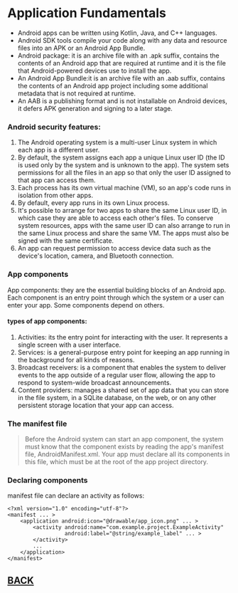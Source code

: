 # Application Fundamentals
+ Android apps can be written using Kotlin, Java, and C++ languages. 
+ Android SDK tools compile your code along with any data and resource files into an APK or an Android App Bundle.
+ Android package: it is an archive file with an .apk suffix, contains the contents of an Android app that are required at runtime and it is the file that Android-powered devices use to install the app.
+ An Android App Bundle:it is an archive file with an .aab suffix, contains the contents of an Android app project including some additional metadata that is not required at runtime.
+ An AAB is a publishing format and is not installable on Android devices, it defers APK generation and signing to a later stage.

### Android security features: 
1. The Android operating system is a multi-user Linux system in which each app is a different user.
2. By default, the system assigns each app a unique Linux user ID (the ID is used only by the system and is unknown to the app). The system sets permissions for all the files in an app so that only the user ID assigned to that app can access them. 
3. Each process has its own virtual machine (VM), so an app's code runs in isolation from other apps.
4. By default, every app runs in its own Linux process.
5. It's possible to arrange for two apps to share the same Linux user ID, in which case they are able to access each other's files. To conserve system resources, apps with the same user ID can also arrange to run in the same Linux process and share the same VM. The apps must also be signed with the same certificate.
6. An app can request permission to access device data such as the device's location, camera, and Bluetooth connection. 


### App components
App components: they are the essential building blocks of an Android app. Each component is an entry point through which the system or a user can enter your app. Some components depend on others.

#### types of app components:
1. Activities: its the entry point for interacting with the user. It represents a single screen with a user interface.
2. Services:  is a general-purpose entry point for keeping an app running in the background for all kinds of reasons.
3. Broadcast receivers: is a component that enables the system to deliver events to the app outside of a regular user flow, allowing the app to respond to system-wide broadcast announcements.
4. Content providers: manages a shared set of app data that you can store in the file system, in a SQLite database, on the web, or on any other persistent storage location that your app can access. 


### The manifest file
> Before the Android system can start an app component, the system must know that the component exists by reading the app's manifest file, AndroidManifest.xml. Your app must declare all its components in this file, which must be at the root of the app project directory.


### Declaring components
manifest file can declare an activity as follows: 

```
<?xml version="1.0" encoding="utf-8"?>
<manifest ... >
    <application android:icon="@drawable/app_icon.png" ... >
        <activity android:name="com.example.project.ExampleActivity"
                  android:label="@string/example_label" ... >
        </activity>
        ...
    </application>
</manifest>
```








## [BACK](../README.md)
